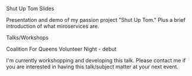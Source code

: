 Shut Up Tom Slides

Presentation and demo of my passion project "Shut Up Tom." Plus a brief introduction of what miroservices are.

Talks/Workshops

Coalition For Queens Volunteer Night - debut

I'm currently workshopping and developing this talk. Please contact me if you are interested in having this talk/subject matter at your next event.
